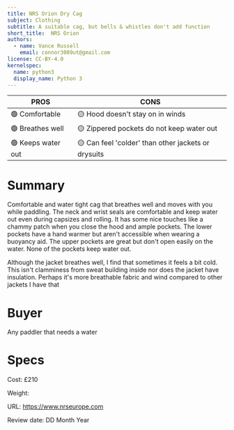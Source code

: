 ```yaml
---
title: NRS Orion Dry Cag
subject: Clothing
subtitle: A suitable cag, but bells & whistles don't add function
short_title:  NRS Orion
authors:
  - name: Vance Russell
    email: connor3089ut@gmail.com
license: CC-BY-4.0
kernelspec:
  name: python3
  display_name: Python 3
---
```


| **PROS**    | **CONS**  |
|-------------------|-----------|
| 🟢 Comfortable | 🟡 Hood doesn't stay on in winds |
| 🟢 Breathes well | 🟡 Zippered pockets do not keep water out|
| 🟢 Keeps water out | 🟡 Can feel 'colder' than other jackets or drysuits |

# Summary
Comfortable and water tight cag that breathes well and moves with you while paddling. The neck and wrist seals are comfortable and keep water out even during capsizes and rolling. It has some nice touches like a chammy patch when you close the hood and ample pockets. The lower pockets have a hand warmer but aren't accessible when wearing a buoyancy aid. The upper pockets are great but don't open easily on the water. None of the pockets keep water out. 

Although the jacket breathes well, I find that sometimes it feels a bit cold. This isn't clamminess from sweat building inside nor does the jacket have insulation. Perhaps it's more breathable fabric and wind compared to other jackets I have that 

# Buyer
Any paddler that needs a water

# Specs
Cost: £210

Weight: 

URL: https://www.nrseurope.com

Review date: DD Month Year